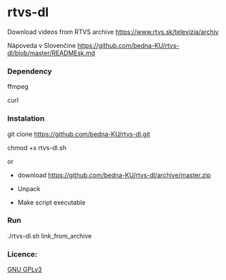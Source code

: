 # rtvs-dl

Download videos from RTVS archive
https://www.rtvs.sk/televizia/archiv

Nápoveda v Slovenčine https://github.com/bedna-KU/rtvs-dl/blob/master/READMEsk.md

### Dependency
ffmpeg

curl

### Instalation
git clone https://github.com/bedna-KU/rtvs-dl.git

chmod +x rtvs-dl.sh

or

* download https://github.com/bedna-KU/rtvs-dl/archive/master.zip

* Unpack

* Make script executable

### Run
./rtvs-dl.sh link_from_archive

### Licence:
[GNU GPLv3](http://www.gnu.org/licenses/gpl-3.0.html)
